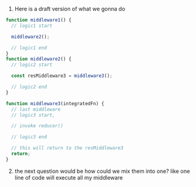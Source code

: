 1. Here is a draft version of what we gonna do

```js
function middleware1() {
  // logic1 start

  middleware2();

  // logic1 end
}
function middleware2() {
  // logic2 start

  const resMiddleware3 = middleware3();

  // logic2 end
}

function middleware3(integratedFn) {
  // last middleware
  // logic3 start,

  // invoke reducer()

  // logic3 end

  // this will return to the resMiddleware3
  return;
}
```

2. the next question would be how could we mix them into one? like one line of code
   will execute all my middleware
